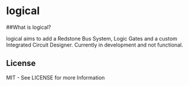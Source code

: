 # logical

##What is logical?

logical aims to add a Redstone Bus System, Logic Gates and a custom Integrated Circuit Designer.
Currently in development and not functional.

## License

MIT - See LICENSE for more Information
